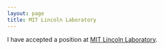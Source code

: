 ```yaml
---
layout: page
title: MIT Lincoln Laboratory
---
```


I have accepted a position at [MIT Lincoln Laboratory](http://www.ll.mit.edu).
